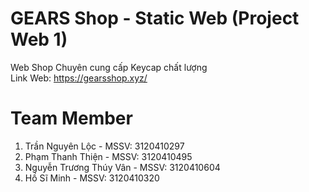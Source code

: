 # GEARS Shop - Static Web (Project Web 1)
Web Shop Chuyên cung cấp Keycap chất lượng<br>
Link Web: https://gearsshop.xyz/


# Team Member
1. Trần Nguyên Lộc - MSSV: 3120410297
2. Phạm Thanh Thiện - MSSV: 3120410495
3. Nguyễn Trương Thúy Vân - MSSV: 3120410604
4. Hồ Sĩ Minh - MSSV: 3120410320
